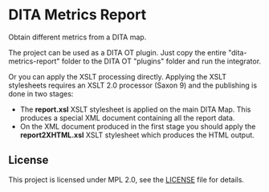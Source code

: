 # DITA Metrics Report

Obtain different metrics from a DITA map.

The project can be used as a DITA OT plugin. Just copy the entire "dita-metrics-report" folder to the DITA OT "plugins" folder and run the integrator.

Or you can apply the XSLT processing directly.
Applying the XSLT stylesheets requires an XSLT 2.0 processor (Saxon 9) and the publishing is done in two stages:

  - The **report.xsl** XSLT stylesheet is applied on the main DITA Map. This produces a special XML document containing all the report data.
  - On the XML document produced in the first stage  you should apply the **report2XHTML.xsl** XSLT stylesheet which produces the HTML output.
  



## License

This project is licensed under MPL 2.0, see the [LICENSE](LICENSE) file for details.

